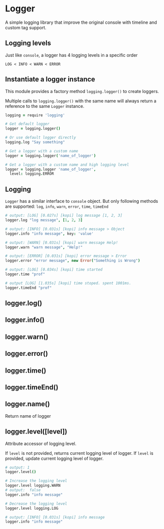 # Logger

A simple logging library that improve the original console
with timeline and custom tag support.

## Logging levels

Just like `console`, a logger has 4 logging levels in a specific order

```
LOG < INFO < WARN < ERROR
```


## Instantiate a logger instance

This module provides a factory method `logging.logger()`
to create loggers.

Multiple calls to `logging.logger()` with the same name will
always return a reference to the same `Logger` instance.

```coffeescript
logging = require 'logging'

# Get default logger
logger = logging.logger()

# Or use default logger directly
logging.log "Say something"

# Get a logger with a custom name
logger = logging.logger('name_of_logger')

# Get a logger with a custom name and high logging level
logger = logging.logger 'name_of_logger',
  level: logging.ERROR
```


## Logging

`Logger` has a similar interface to `console` object. But only following
methods are supported: `log`, `info`, `warn`, `error`, `time`, `timeEnd`

```coffeescript
# output: [LOG] [0.027s] [kopi] log message [1, 2, 3]
logger.log "log message", [1, 2, 3]

# output: [INFO] [0.031s] [kopi] info message > Object
logger.info "info message", key: 'value'

# output: [WARN] [0.031s] [kopi] warn message Help!
logger.warn "warn message", "Help!"

# output: [ERROR] [0.031s] [kopi] error message > Error
logger.error "error message", new Error("Something is Wrong")

# output: [LOG] [0.034s] [kopi] time started
logger.time "prof"

# output [LOG] [1.035s] [kopi] time stoped. spent 1001ms.
logger.timeEnd "prof"
```


## logger.log()

## logger.info()

## logger.warn()

## logger.error()

## logger.time()

## logger.timeEnd()

## logger.name()

Return name of logger


## logger.level([level])

Attribute accessor of logging level.

If `level` is not provided, returns current logging level of logger.
If `level` is provided, update current logging level of logger.

```coffeescript
# output: 1
logger.level()

# Increase the logging level
logger.level logging.WARN
# output:  false
logger.info "info message"

# Decrease the logging level
logger.level logging.LOG

# output: [INFO] [0.031s] [kopi] info message
logger.info "info message"
```


